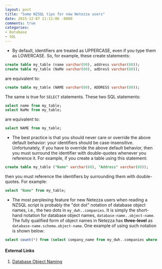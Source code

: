 ```yaml
---
layout: post
title: "Some NZSQL tips for new Netezza users"
date: 2015-12-07 11:11:06 -0800
comments: true
categories: 
- Database
- SQL
---
```


* By default, identifiers are treated as UPPERCASE, even if you type them as LOWERCASE. So, for example, these create statements:

``` sql
create table my_table (name varchar(80), address varchar(80));
create table my_table (NaMe varchar(80), adDresS varchar(80));
```
  are equivalent to:
  
``` sql
create table my_table (NAME varchar(80), ADDRESS varchar(80));
```
  The same is true for `SELECT` statements. These two SQL statements:
  
``` sql
select name from my_table;
select NaMe from my_table;
```
  are equivalent to:
  
``` sql
select NAME from my_table;
```

* The best practice is that you should never care or override the above default behavior: your identifiers should be case-insensitive. Unfortunately, if you have to override the above default behavior, then you must surround the identifier with double-quotes whenever you reference it. For example, if you create a table using this statement:

``` sql
create table my_table ("Name" varchar(80), "Address" varchar(80));
```  
then you must reference the identifiers by surrounding them with double-quotes. For example:
  
``` sql
select "Name" from my_table;
```

* The most perplexing feature for new Netezza users when reading a NZSQL script is probably the "dot dot" notation of database object names, i.e., the two dots in `my_dwh..companies`. It is simply the short-hand notation for database object names, `database-name..object-name`. The fully qualified form of object names in Netezza has **three-level** as `database-name.schema.object-name`. One example of using such notation is shown below:

``` sql
select count(*) from (select company_name from my_dwh..companies where company_name like '%e%') as x;
```
  
#### External Links

1. [Database Object Naming](https://www-304.ibm.com/support/knowledgecenter/SSULQD_7.2.0/com.ibm.nz.dbu.doc/c_dbuser_database_object_naming.html)